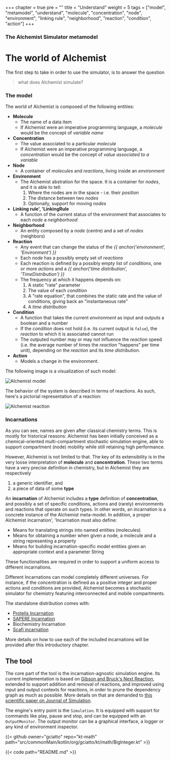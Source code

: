 +++
chapter = true
pre = ""
title = "Understand"
weight = 5
tags = ["model", "metamodel", "understand", "molecule", "concentration", "node", "environment", "linking rule", "neighborhood", "reaction", "condition", "action"]
+++

### The Alchemist Simulator metamodel

# The world of Alchemist

The first step to take in order to use the simulator, is to answer the question

> what does Alchemist simulate?

### The model

The world of Alchemist is composed of the following entities:

* **Molecule**
    * The name of a data item
    * If Alchemist were an imperative programming language, a *molecule* would be the concept of *variable name*
* **Concentration**
    * The value associated to a particular *molecule*
    * If Alchemist were an imperative programming language, a *concentration* would be the concept of *value associated to a variable*
* **Node**
    * A container of *molecules* and *reactions*, living inside an *environment*
* **Environment**
    * The Alchemist abstration for the space. It is a container for *nodes*, and it is able to tell:
        1. Where the nodes are in the space - i.e. their *position*
        2. The distance between two *nodes*
        3. Optionally, support for moving *nodes*
* **Linking rule', 'LinkingRule**
    * A function of the current status of the environment that associates to each *node* a *neighborhood*
* **Neighborhood**
    * An entity composed by a *node* (centre) and a set of *nodes* (neighbors)
* **Reaction**
    * Any event that can change the status of the *{{ anchor('environment', 'Environment') }}*
    * Each *node* has a possibly empty set of *reactions*
    * Each reaction is defined by a possibly empty list of *conditions*, one or more *actions* and a *{{ anchor('time distribution', 'TimeDistribution') }}*
    * The frequency at which it happens depends on:
        1. A static "rate" parameter
        2. The value of each *condition*
        3. A "rate equation", that combines the static rate and the value of conditions, giving back an "instantaneous rate"
        4. A *time distribution*
* **Condition**
    * A function that takes the current *environment* as input and outputs a boolean and a number
    * If the *condition* does not hold (i.e. its current output is ``false``), the *reaction* to which it is associated cannot run
    * The outputed number may or may not influence the *reaction* speed (i.e. the average number of times the *reaction* "happens" per time unit), depending on the *reaction* and its *time distribution*.
* **Action**
    * Models a change in the environment.

The following image is a visualization of such model:

![Alchemist model](/images/simulator/model.svg)

The behavior of the system is described in terms of reactions. As such, here's a pictorial representation of a reaction:

![Alchemist reaction](/images/simulator/reaction.svg)


### Incarnations

As you can see, names are given after classical chemistry terms.
This is mostly for historical reasons: Alchemist has been initially conceived as a chemical-oriented multi-compartment
stochastic simulation engine, able to support compartment (node) mobility while still retaining high performance.

However, Alchemist is not limited to that. The key of its extensibility is in the very loose interpretation of
**molecule** and **concentration**. These two terms have a very precise definition in chemistry, but in Alchemist they
are respectively

1. a generic identifier, and
2. a piece of data of some **type**

An **incarnation** of Alchemist includes a **type** definition of **concentration**,
and possibly a set of specific conditions, actions and (rarely) environments and reactions that operate on such types.
In other words, an incarnation is a concrete instance of the Alchemist meta-model.
In addition, a proper Alchemist incarnation', 'Incarnation must also define:

* Means for translating strings into named entities (molecules)
* Means for obtaining a number when given a node, a molecule and a string representing a property
* Means for building incarnation-specific model entities given an appropriate context and a parameter String

These functionalities are required in order to support a uniform access to different incarnations.

Different Incarnations can model completely different universes.
For instance, if the concentration is defined as a positive integer and proper actions and conditions are provided,
Alchemist becomes a stochastic simulator for chemistry featuring interconnected and mobile compartments.

The standalone distribution comes with:

* [Protelis Incarnation](http://protelis.org)
* [SAPERE Incarnation](http://dx.doi.org/10.1016/j.pmcj.2014.12.002)
* Biochemistry Incarnation
* [Scafi incarnation](https://scafi.github.io/)


More details on how to use each of the included incarnations will be provided after this introductory chapter.

## The tool

The core part of the tool is the incarnation-agnostic simulation engine.
Its current implementation is based on [Gibson and Bruck's Next Reaction](http://dx.doi.org/10.1021/jp993732q),
extended to support addition and removal of reactions, and improved using input and output contexts for reactions,
in order to prune the dependency graph as much as possible.
More details on that are demanded to [this scientific paper on Journal of Simulation](http://dx.doi.org/10.1057/jos.2012.27).

The engine's entry point is the `Simulation`.
It is equipped with support for commands like play, pause and stop, and can be equipped with an `OutputMonitor`.
The output monitor can be a graphical interface, a logger or any kind of environment inspector.

{{< github owner="gciatto" repo="kt-math" path="src/commonMain/kotlin/org/gciatto/kt/math/BigInteger.kt" >}}

{{< code path="README.md" >}}

